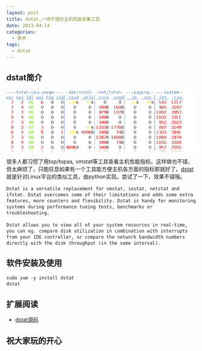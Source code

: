 ```yaml
---
layout: post
title: dstat,一块不错的主机性能采集工具
date: 2013-04-14
categories:
  - 技术
tags:
  - dstat
---
```

## dstat简介

[![](/img/article/2013-04/14-01.png)](http://dag.wieers.com/home-made/dstat)

很多人都习惯了用top/topas, vmstat等工具查看主机性能指标。这样做也不错，但太麻烦了，只能叹息如果有一个工具能方便主机各方面的指标那就好了。[dstat](http://dag.wieers.com/home-made/dstat)就是针对Linux平台的类似工具，由python实现。尝试了一下，效果不错哦。

    Dstat is a versatile replacement for vmstat, iostat, netstat and ifstat. Dstat overcomes some of their limitations and adds some extra features, more counters and flexibility. Dstat is handy for monitoring systems during performance tuning tests, benchmarks or troubleshooting. 

    Dstat allows you to view all of your system resources in real-time, you can eg. compare disk utilization in combination with interrupts from your IDE controller, or compare the network bandwidth numbers directly with the disk throughput (in the same interval).


## 软件安装及使用

    sudo yum -y install dstat
    dstat


## 扩展阅读

* [dstat源码](https://github.com/dagwieers/dstat)


## 祝大家玩的开心

